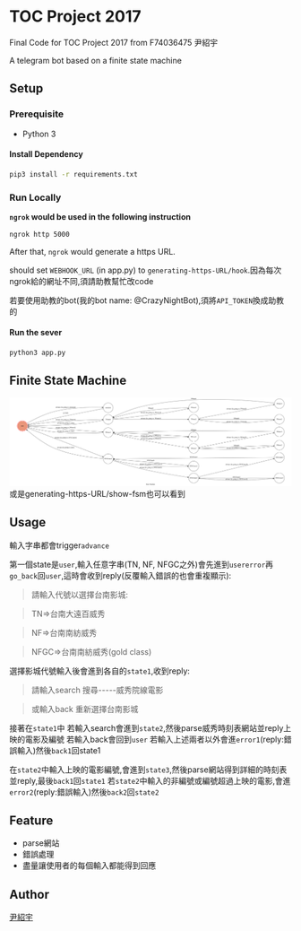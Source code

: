 # TOC Project 2017

Final Code for TOC Project 2017 from F74036475 尹紹宇

A telegram bot based on a finite state machine

## Setup

### Prerequisite
* Python 3

#### Install Dependency
```sh
pip3 install -r requirements.txt
```

### Run Locally

**`ngrok` would be used in the following instruction**

```sh
ngrok http 5000
```

After that, `ngrok` would generate a https URL.

should set `WEBHOOK_URL` (in app.py) to `generating-https-URL/hook`.因為每次ngrok給的網址不同,須請助教幫忙改code

若要使用助教的bot(我的bot name: @CrazyNightBot),須將`API_TOKEN`換成助教的

#### Run the sever

```sh
python3 app.py
```

## Finite State Machine
![fsm](./img/show-fsm.png)
或是generating-https-URL/show-fsm也可以看到

## Usage

輸入字串都會trigger`advance`

第一個state是`user`,輸入任意字串(TN, NF, NFGC之外)會先進到`usererror`再`go_back`回`user`,這時會收到reply(反覆輸入錯誤的也會重複顯示):

>請輸入代號以選擇台南影城:

>TN=>台南大遠百威秀

>NF=>台南南紡威秀

>NFGC=>台南南紡威秀(gold class)

選擇影城代號輸入後會進到各自的`state1`,收到reply:

>請輸入search 搜尋-----威秀院線電影

>或輸入back 重新選擇台南影城

接著在`state1`中
若輸入search會進到`state2`,然後parse威秀時刻表網站並reply上映的電影及編號
若輸入back會回到`user`
若輸入上述兩者以外會進`error1`(reply:錯誤輸入)然後`back1`回state1

在`state2`中輸入上映的電影編號,會進到`state3`,然後parse網站得到詳細的時刻表並reply,最後`back1`回`state1`
若`state2`中輸入的非編號或編號超過上映的電影,會進`error2`(reply:錯誤輸入)然後`back2`回`state2`

## Feature

* parse網站
* 錯誤處理
* 盡量讓使用者的每個輸入都能得到回應

## Author
[尹紹宇](https://github.com/45151431)
